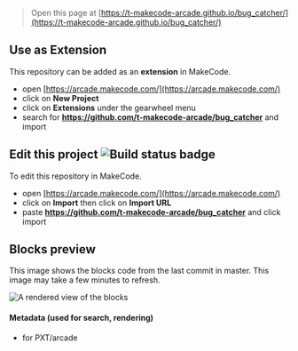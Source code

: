  


> Open this page at [https://t-makecode-arcade.github.io/bug_catcher/](https://t-makecode-arcade.github.io/bug_catcher/)

## Use as Extension

This repository can be added as an **extension** in MakeCode.

* open [https://arcade.makecode.com/](https://arcade.makecode.com/)
* click on **New Project**
* click on **Extensions** under the gearwheel menu
* search for **https://github.com/t-makecode-arcade/bug_catcher** and import

## Edit this project ![Build status badge](https://github.com/t-makecode-arcade/bug_catcher/workflows/MakeCode/badge.svg)

To edit this repository in MakeCode.

* open [https://arcade.makecode.com/](https://arcade.makecode.com/)
* click on **Import** then click on **Import URL**
* paste **https://github.com/t-makecode-arcade/bug_catcher** and click import

## Blocks preview

This image shows the blocks code from the last commit in master.
This image may take a few minutes to refresh.

![A rendered view of the blocks](https://github.com/t-makecode-arcade/bug_catcher/raw/master/.github/makecode/blocks.png)

#### Metadata (used for search, rendering)

* for PXT/arcade
<script src="https://makecode.com/gh-pages-embed.js"></script><script>makeCodeRender("{{ site.makecode.home_url }}", "{{ site.github.owner_name }}/{{ site.github.repository_name }}");</script>
